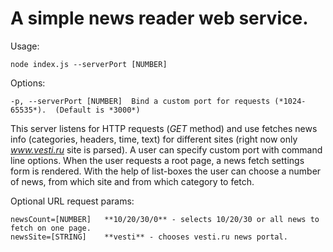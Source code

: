 # A simple news reader web service.

Usage:
```
node index.js --serverPort [NUMBER]
```

Options:
```
-p, --serverPort [NUMBER]  Bind a custom port for requests (*1024-65535*).  (Default is *3000*)
```

This server listens for HTTP requests (*GET* method) and use fetches news info (categories, headers, time, text) for different sites (right now only *www.vesti.ru* site is parsed).
A user can specify custom port with command line options.
When the user requests a root page, a news fetch settings form is rendered. With the help of list-boxes the user can choose a number of news, from which site and from which category to fetch.

Optional URL request params:
```
newsCount=[NUMBER]   **10/20/30/0** - selects 10/20/30 or all news to fetch on one page.
newsSite=[STRING]    **vesti** - chooses vesti.ru news portal.
```
